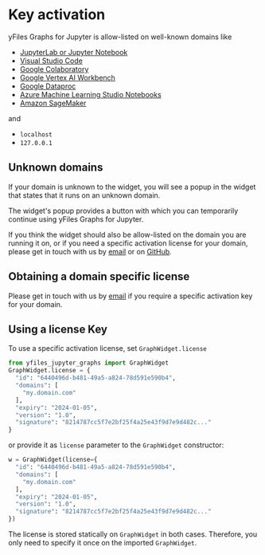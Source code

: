 # Key activation

yFiles Graphs for Jupyter is allow-listed on well-known domains like

- [JupyterLab or Jupyter Notebook](https://jupyter.org/)
- [Visual Studio Code](https://code.visualstudio.com/)
- [Google Colaboratory](https://colab.research.google.com/)
- [Google Vertex AI Workbench](https://cloud.google.com/vertex-ai)
- [Google Dataproc](https://cloud.google.com/dataproc)
- [Azure Machine Learning Studio Notebooks](https://azure.microsoft.com/en-us/products/machine-learning/)
- [Amazon SageMaker](https://aws.amazon.com/sagemaker/)

and

- `localhost`
- `127.0.0.1`

## Unknown domains

If your domain is unknown to the widget, you will see a popup in the widget that states that it runs on an unknown
domain.

The widget's popup provides a button with which you can temporarily continue using yFiles Graphs for Jupyter.

If you think the widget should also be allow-listed on the domain you are running it on, or if you need a specific
activation license for your domain, please get in touch with us 
by [email](mailto:contact@yworks.com?subject=yFiles%20Graphs%20For%20Jupyter%20-%20Domain%20license%20request) or 
on [GitHub](https://github.com/yWorks/yfiles-jupyter-graphs/discussions/).

## Obtaining a domain specific license 

Please get in touch with us 
by [email](mailto:contact@yworks.com?subject=yFiles%20Graphs%20For%20Jupyter%20-%20Domain%20license%20request) if 
you require a specific activation key for your domain.

## Using a license Key

To use a specific activation license, set `GraphWidget.license`

```python
from yfiles_jupyter_graphs import GraphWidget
GraphWidget.license = {
  "id": "6440496d-b481-49a5-a824-78d591e590b4",
  "domains": [
    "my.domain.com"
  ],
  "expiry": "2024-01-05",
  "version": "1.0",
  "signature": "8214787cc5f7e2bf25f4a25e43f9d7e9d482c..."
}
```

or provide it as `license` parameter to the `GraphWidget` constructor:

```python
w = GraphWidget(license={
  "id": "6440496d-b481-49a5-a824-78d591e590b4",
  "domains": [
    "my.domain.com"
  ],
  "expiry": "2024-01-05",
  "version": "1.0",
  "signature": "8214787cc5f7e2bf25f4a25e43f9d7e9d482c..."
})
```

The license is stored statically on `GraphWidget` in both cases. Therefore, you only need to specify it once on the 
imported `GraphWidget`.